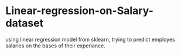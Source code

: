 # Linear-regression-on-Salary-dataset
using linear regression model from sklearn, trying to predict employes salaries on the bases of their experiance.
